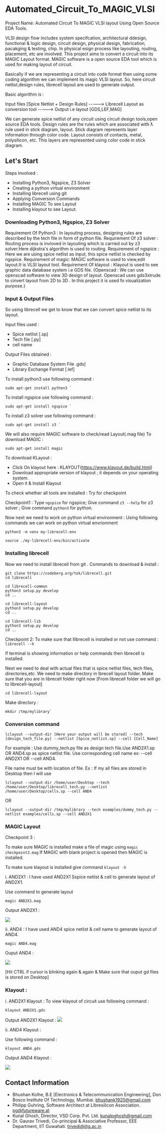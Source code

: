 # Automated_Circuit_To_MAGIC_VLSI
Project Name: Automated Circuit To MAGIC VLSI layout Using Open Source EDA Tools.

VLSI design flow includes system specifcation, architectural ddesign, functional & logic design, circuit design, physical design, fabrication, pacakging & testing, chip. In physical esign process like  layouting, routing, placement, etc are involved.
This project aims to convert a circuit into its MAGIC Layout format. MAGIC software is a open source EDA tool which is used for making layout of circuit. 

Basically if we are representing a circuit into code format then using some coding algorithm we can implement its magic VLSI layout.
So, here circuit netlist,design rules, librecell layout are used to generate output.

Basic algorithm is :  


Input files [Spice Netlist + Design Rules]   ----->   Librecell Layout as conversion tool    ----->    Output i.e layout [GDS,LEF,MAG]

We can generate spice netlist of any circuit using circuit design tools,open source EDA tools. Design rules are the rules which are associated with ƛ rule used in stick diagram, layout. Stick diagram represents layer information through color code. Layout consists of contacts, metal, polysilicon, etc. This layers are represented using color code in stick diagram.

## Let's Start

Steps Involved : 

- Installing Python3, Ngspice, Z3 Solver
- Creating a python virtual environment
- Installing librecell using git
- Applying Conversion Commands
- Installing MAGIC To see Layout
- Installing klayout to see Layout.



### Downloading Python3, Ngspice, Z3 Solver 



Requirement Of Python3 : In layouting process, designing rules are described by the tech file in form of python file.
Requirement Of z3 solver : Routing process is invloved in layouting which is carried out by z3 solver.Here dijkstra's algorithm is used to routing.
Requirement of ngspice : Here we are using spice netlist as input, this spice netlist is checked by ngspice.
Requirement of magic: MAGIC software is used to view,edit layout.It is VLSI layout tool.
Requirement Of klayout : Klayout is used to see graphic data database system i.e GDS file.
{Openscad : We can use openscad software to view 3D design of layout. Openscad uses gds3xtrude to cinvert layout from 2D to 3D . In this project it is used fo visualization purpose.}

### Input & Output Files
 
 So using librecell we get to know that we can convert spice netlist to its layout.
 
 Input files used :   
 - Spice netlist [.sp]
 - Tech file [.py]
 - cell name
     
     
     
 Output Files obtained :  
 - Graphic Database System File .gds]
 - Library Exchange Format [.lef]

To install python3 use following command :
```
sudo apt-get install python3 `

```

To install ngspice use following command :
``` 
sudo apt-get install ngspice `
```

To install z3 solver use following command : 
``` 
sudo apt-get install z3 `
```

We will also require MAGIC software to check/read Layout(.mag file)
To download MAGIC :

```
sudo apt-get install magic
```

 To download KLayout :
- Click On klayout here  :  KLAYOUT(https://www.klayout.de/build.html)
- Download appropriate version of klayout ; it depends on your operating system.
- Open it & Install Klayout



To check whether all tools are installed : Try for checkpoint

Checkpoint1 : Type `ngspice` for ngspice; Give command `z3 --help` for z3 solver ; Give command `python3` for python.

Now next we need to work on python virtual environment :
Using following commands we can work on python virtual envrionment

```
python3 -m venv my-librecell-env

source ./my-librecell-env/bin/activate
```
### Installing librecell

Now we need to install librecell from git .
Commands to download & install :
```
git clone https://codeberg.org/tok/librecell.git
cd librecell
```

```
cd librecell-common
python3 setup.py develop
cd ..
```

```
cd librecell-layout
python3 setup.py develop
cd ..
```

```
cd librecell-lib
python3 setup.py develop
cd ..
```

Checkpoint 2: 
To make sure that llibrecell is installed or not use command :
`librecell --h`

If terminal is showing information or help commands then librecell is installed.

Next we need to deal with actual files that is spice netlist files, tech files, directories,etc.
 We need to make directory in lbrecell layout folder.
 Make sure that you are in librecell folder right now [From librecell folder we will go to librecell-layout]
 
 `cd librecell-layout`
 
 Make directory :
 
 ```
 mkdir /tmp/mylibrary`
 ```
 
 ### Conversion command
 
 ```
 lclayout --output-dir [Here your output will be stored] --tech [design_tech_file.py] --netlist [Spice_netlist.sp] --cell [Cell_Name]
 ````
 
 For example : Use dummy_tech.py file as design tech file.Use AND2X1.sp OR AND4.sp as spice netlist file. Use corresponding cell name ex: --cell AND2X1   OR   --cell AND4.
 
 File name must be with location of file. Ex : If my all files are stored in Desktop then I will use 
 ```
 lclayout --output-dir /home/user/Desktop --tech /home/user/Desktop/librecell_tech.py --netlist /home/user/Desktop/cells.sp --cell AND4
 ```
 OR 
 
 ```
 lclayout --output-dir /tmp/mylibrary --tech examples/dummy_tech.py --netlist examples/cells.sp --cell AND2X1
 
 ```
 
 ### MAGIC Layout 
 
 Checkpoint 3 : 
 
 To make sure MAGIC is installed make a file of magic using `magic checkpoint3.mag`
 If MAGIC with blank project is opened then MAGIC is installed.
 
 To make sure klayout is installed give command ` klayout -h `
 
 i. AND2X1 : I have used AND2X1 Sspice netlist & cell to generate layout of AND2X1.
 
 Use command to generate layout 
 
 ```
 magic AND2X1.mag
 
 ```
 
 Output AND2X1 :
 
 <img src ="https://github.com/BhushanKolhe1920/internship_project_Automated_Circuit_To_VLSI_Layout/blob/master/Images/Output_AND2X1_SS.png">
 
 ii. AND4 : I have used AND4 spice netlist & cell name to generate layout of AND4.
 
 ```
 magic AND4.mag
 
 ```
 
 Ouput AND4 :
 
 <img src ="https://github.com/BhushanKolhe1920/internship_project_Automated_Circuit_To_VLSI_Layout/blob/master/Images/Output_AND4_SS.png">
 
 [Hit CTRL if cursor is blinking again & again & Make sure that ouput gd files is stored on Desktop]
 
 
 ### Klayout :
 
 i. AND2X1 Klayout : To view klayout of circuit use following command :
 
 ```
 klayout AND2X1.gds
 
 ```
 
 Output AND2X1 Klayout : 
 <img src="https://github.com/BhushanKolhe1920/internship_project_Automated_Circuit_To_VLSI_Layout/blob/master/AND2X1_klayout_SS.png">
 
 
 ii. AND4 Klayout : 
 
 Use following command :
 
 ```
 klayout AND4.gds
 ```
 
 Output AND4 Klayout : 
 
 <img src="https://github.com/BhushanKolhe1920/internship_project_Automated_Circuit_To_VLSI_Layout/blob/master/AND4_Klayout_SS.png">
 
 ## Contact Information 
 
 - Bhushan Kolhe, B.E [Electronics & Telecommunication Engineering], Don Bosco Institute Of Technology, Mumbai. bhushank1920@gmail.com
 - Philipp Guhring, Software Architect at Libresilicon Association. pg@futureware.at
 - Kunal Ghosh, Director, VSD Corp. Pvt. Ltd. kunalpghosh@gmail.com
 - Dr. Gaurav Trivedi, Co-principal & Associative Professor, EEE Department, IIT Guwahati. trivedi@iitg.ac.in
